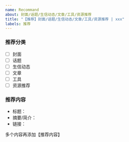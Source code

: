 ```yaml
---
name: Recommand
about: 封面/话题/生信动态/文章/工具/资源推荐
title: "【推荐】封面/话题/生信动态/文章/工具/资源推荐 | xxx"
labels: 推荐
---
```


### 推荐分类

- [ ] 封面
- [ ] 话题
- [ ] 生信动态
- [ ] 文章
- [ ] 工具
- [ ] 资源推荐

### 推荐内容

- 标题：
- 摘要/简介：
- 链接：

多个内容再添加【推荐内容】
